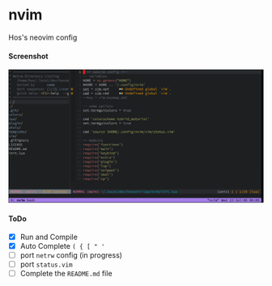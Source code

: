 # nvim
Hos's neovim config

#### Screenshot

![init-lua](shots/shot-init-lua.png)

#### ToDo

- [x] Run and Compile
- [x] Auto Complete `( { [ " '`
- [ ] port `netrw` config (in progress)
- [ ] port `status.vim`
- [ ] Complete the `README.md` file
